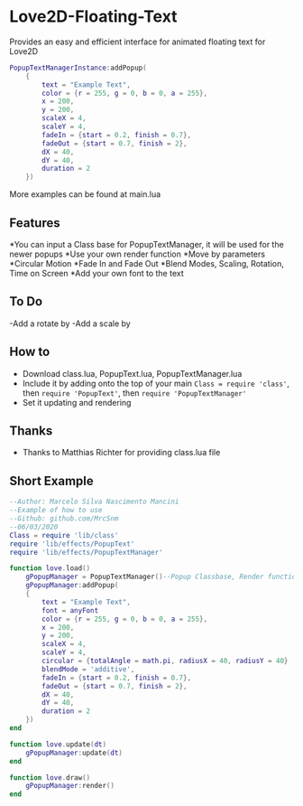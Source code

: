 # Love2D-Floating-Text
Provides an easy and efficient interface for animated floating text for Love2D
```lua
PopupTextManagerInstance:addPopup(
    {
        text = "Example Text",
        color = {r = 255, g = 0, b = 0, a = 255},
        x = 200,
        y = 200,
        scaleX = 4,
        scaleY = 4,
        fadeIn = {start = 0.2, finish = 0.7},
        fadeOut = {start = 0.7, finish = 2},
        dX = 40,
        dY = 40,
        duration = 2
    })
```
More examples can be found at main.lua

## Features
*You can input a Class base for PopupTextManager, it will be used for the newer popups
*Use your own render function
*Move by parameters
*Circular Motion
*Fade In and Fade Out
*Blend Modes, Scaling, Rotation, Time on Screen
*Add your own font to the text

## To Do
-Add a rotate by
-Add a scale by

## How to
- Download class.lua, PopupText.lua, PopupTextManager.lua
- Include it by adding onto the top of your main `Class = require 'class'`, then `require 'PopupText'`, then `require 'PopupTextManager'`
- Set it updating and rendering

## Thanks
- Thanks to Matthias Richter for providing class.lua file

## Short Example

```lua
--Author: Marcelo Silva Nascimento Mancini
--Example of how to use
--Github: github.com/MrcSnm
--06/03/2020
Class = require 'lib/class'
require 'lib/effects/PopupText'
require 'lib/effects/PopupTextManager'

function love.load()
    gPopupManager = PopupTextManager()--Popup Classbase, Render function
    gPopupManager:addPopup(
    {
        text = "Example Text",
        font = anyFont
        color = {r = 255, g = 0, b = 0, a = 255},
        x = 200,
        y = 200,
        scaleX = 4,
        scaleY = 4,
        circular = {totalAngle = math.pi, radiusX = 40, radiusY = 40}
        blendMode = 'additive',
        fadeIn = {start = 0.2, finish = 0.7},
        fadeOut = {start = 0.7, finish = 2},
        dX = 40,
        dY = 40,
        duration = 2
    })
end

function love.update(dt)
    gPopupManager:update(dt)
end

function love.draw()
    gPopupManager:render()
end

```
